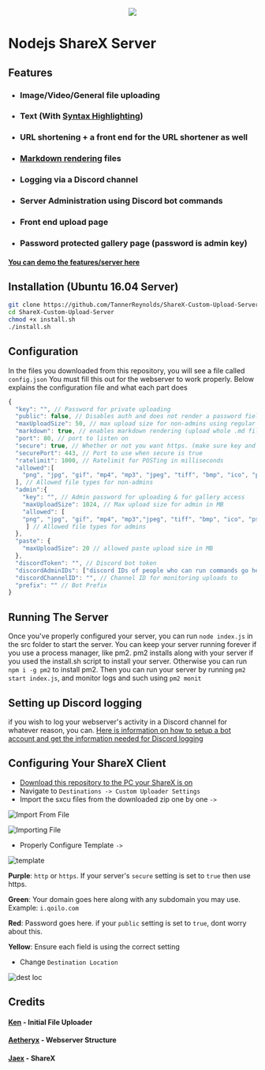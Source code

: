 <p align="center">
  <img src="https://qoilo.com/8yh8I9.gif">
</p>

# Nodejs ShareX Server
## Features

- ### Image/Video/General file uploading
- ### Text (With [Syntax Highlighting](https://highlightjs.org/))
- ### URL shortening + a front end for the URL shortener as well
- ### [Markdown rendering](https://github.com/jonschlinkert/remarkable) files
- ### Logging via a Discord channel
- ### Server Administration using Discord bot commands
- ### Front end upload page
- ### Password protected gallery page (password is admin key)

#### [You can demo the features/server here](http://155.138.230.9/)

## Installation (Ubuntu 16.04 Server)
```sh
git clone https://github.com/TannerReynolds/ShareX-Custom-Upload-Server.git
cd ShareX-Custom-Upload-Server
chmod +x install.sh
./install.sh
```

## Configuration

In the files you downloaded from this repository, you will see a file called `config.json` 
You must fill this out for the webserver to work properly. Below explains the configuration file and what each part does

```js
{
  "key": "", // Password for private uploading
  "public": false, // Disables auth and does not render a password field for /upload
  "maxUploadSize": 50, // max upload size for non-admins using regular key in MB
  "markdown": true, // enables markdown rendering (upload whole .md file for render)
  "port": 80, // port to listen on
  "secure": true, // Whether or not you want https. (make sure key and cert.pem are in src directory)
  "securePort": 443, // Port to use when secure is true
  "ratelimit": 1000, // Ratelimit for POSTing in milliseconds
  "allowed":[
    "png", "jpg", "gif", "mp4", "mp3", "jpeg", "tiff", "bmp", "ico", "psd", "eps", "raw", "cr2", "nef", "sr2", "orf", "svg", "wav", "webm", "aac", "flac", "ogg", "wma", "m4a", "gifv"
  ], // Allowed file types for non-admins
  "admin":{
    "key": "", // Admin password for uploading & for gallery access
    "maxUploadSize": 1024, // Max upload size for admin in MB
    "allowed": [
    "png", "jpg", "gif", "mp4", "mp3","jpeg", "tiff", "bmp", "ico", "psd", "eps", "raw", "cr2", "nef", "sr2", "orf", "svg", "wav", "webm", "aac", "flac", "ogg", "wma", "m4a", "gifv", "html"
     ] // Allowed file types for admins
  },
  "paste": {
    "maxUploadSize": 20 // allowed paste upload size in MB
  },
  "discordToken": "", // Discord bot token
  "discordAdminIDs": ["discord IDs of people who can run commands go here", "Like this"], // User IDs in an array
  "discordChannelID": "", // Channel ID for monitoring uploads to
  "prefix": "" // Bot Prefix
}
```

## Running The Server
Once you've properly configured your server, you can run `node index.js` in the src folder to start the server.
You can keep your server running forever if you use a process manager, like pm2. pm2 installs along with your server if you used the install.sh script to install your server. Otherwise you can run `npm i -g pm2` to install pm2. Then you can run your server by running `pm2 start index.js`, and monitor logs and such using `pm2 monit`

## Setting up Discord logging
if you wish to log your webserver's activity in a Discord channel for whatever reason, you can.
[Here is information on how to setup a bot account and get the information needed for Discord logging](https://github.com/reactiflux/discord-irc/wiki/Creating-a-discord-bot-&-getting-a-token)

## Configuring Your ShareX Client
 - [Download this repository to the PC your ShareX is on](https://github.com/TannerReynolds/ShareX-Custom-Upload-Server/archive/master.zip)
 - Navigate to `Destinations -> Custom Uploader Settings`
 - Import the sxcu files from the downloaded zip one by one `->`
  
  ![Import From File](https://qoilo.com/Ho38au)
  
  ![Importing File](https://qoilo.com/f3BN0R)
  
 - Properly Configure Template `->`
 
 ![template](https://qoilo.com/ZKEdQn)
 
 **Purple**: `http` or `https`. If your server's `secure` setting is set to `true` then use https.
 
 **Green**: Your domain goes here along with any subdomain you may use. Example: `i.qoilo.com`
 
 **Red**: Password goes here. if your `public` setting is set to `true`, dont worry about this.
 
 **Yellow**: Ensure each field is using the correct setting
 
 - Change `Destination Location`

![dest loc](https://qoilo.com/tDFV7n)

## Credits
#### [Ken](https://github.com/NotWeeb) - Initial File Uploader
#### [Aetheryx](https://github.com/aetheryx) - Webserver Structure
#### [Jaex](https://github.com/Jaex) - ShareX
